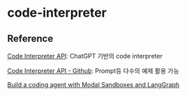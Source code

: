 # code-interpreter


## Reference

[Code Interpreter API](https://blog.langchain.dev/code-interpreter-api/): ChatGPT 기반의 code interpreter

[Code Interpreter API - Github](https://github.com/shroominic/codeinterpreter-api/tree/main): Prompt등 다수의 예제 활용 가능


[Build a coding agent with Modal Sandboxes and LangGraph](https://modal.com/docs/examples/agent)

